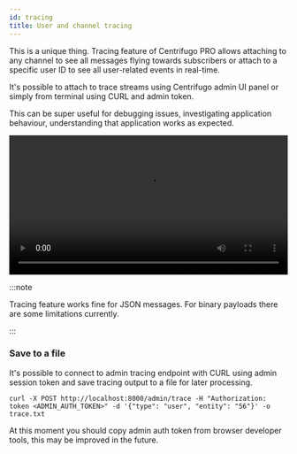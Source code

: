 ```yaml
---
id: tracing
title: User and channel tracing
---
```


This is a unique thing. Tracing feature of Centrifugo PRO allows attaching to any channel to see all messages flying towards subscribers or attach to a specific user ID to see all user-related events in real-time.

It's possible to attach to trace streams using Centrifugo admin UI panel or simply from terminal using CURL and admin token. 

This can be super useful for debugging issues, investigating application behaviour, understanding that application works as expected. 

<video width="100%" controls>
  <source src="/img/tracing.mp4" type="video/mp4" />
  Sorry, your browser doesn't support embedded video.
</video>

:::note

Tracing feature works fine for JSON messages. For binary payloads there are some limitations currently.

:::

### Save to a file

It's possible to connect to admin tracing endpoint with CURL using admin session token and save tracing output to a file for later processing.

```
curl -X POST http://localhost:8000/admin/trace -H "Authorization: token <ADMIN_AUTH_TOKEN>" -d '{"type": "user", "entity": "56"}' -o trace.txt
```

At this moment you should copy admin auth token from browser developer tools, this may be improved in the future.
